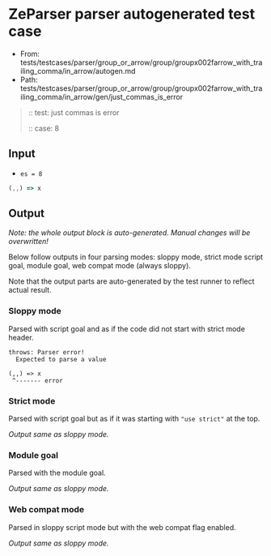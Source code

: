 # ZeParser parser autogenerated test case

- From: tests/testcases/parser/group_or_arrow/group/groupx002farrow_with_trailing_comma/in_arrow/autogen.md
- Path: tests/testcases/parser/group_or_arrow/group/groupx002farrow_with_trailing_comma/in_arrow/gen/just_commas_is_error

> :: test: just commas is error
>
> :: case: 8

## Input

- `es = 8`

`````js
(,,) => x
`````

## Output

_Note: the whole output block is auto-generated. Manual changes will be overwritten!_

Below follow outputs in four parsing modes: sloppy mode, strict mode script goal, module goal, web compat mode (always sloppy).

Note that the output parts are auto-generated by the test runner to reflect actual result.

### Sloppy mode

Parsed with script goal and as if the code did not start with strict mode header.

`````
throws: Parser error!
  Expected to parse a value

(,,) => x
 ^------- error
`````

### Strict mode

Parsed with script goal but as if it was starting with `"use strict"` at the top.

_Output same as sloppy mode._

### Module goal

Parsed with the module goal.

_Output same as sloppy mode._

### Web compat mode

Parsed in sloppy script mode but with the web compat flag enabled.

_Output same as sloppy mode._
